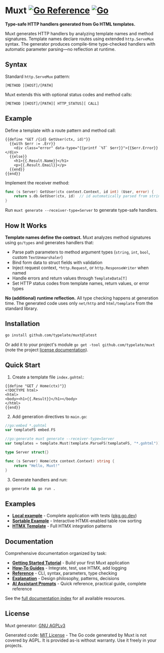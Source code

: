 # Muxt [![Go Reference](https://pkg.go.dev/badge/github.com/typelate/muxt.svg)](https://pkg.go.dev/github.com/typelate/muxt) [![Go](https://github.com/typelate/muxt/actions/workflows/go.yml/badge.svg)](https://github.com/typelate/muxt/actions/workflows/go.yml)

**Type-safe HTTP handlers generated from Go HTML templates.**

Muxt generates HTTP handlers by analyzing template names and method signatures. Template names declare routes using extended `http.ServeMux` syntax. The generator produces compile-time type-checked handlers with automatic parameter parsing—no reflection at runtime.

## Syntax

Standard `http.ServeMux` pattern:
```
[METHOD ][HOST]/[PATH]
```

Muxt extends this with optional status codes and method calls:
```
[METHOD ][HOST]/[PATH][ HTTP_STATUS][ CALL]
```

## Example

Define a template with a route pattern and method call:

```gotemplate
{{define "GET /{id} GetUser(ctx, id)"}}
  {{with $err := .Err}}
    <div class="error" data-type="{{printf `%T` $err}}">{{$err.Error}}</div>
  {{else}}
    <h1>{{.Result.Name}}</h1>
    <p>{{.Result.Email}}</p>
  {{end}}
{{end}}
```

Implement the receiver method:

```go
func (s Server) GetUser(ctx context.Context, id int) (User, error) {
    return s.db.GetUser(ctx, id)  // id automatically parsed from string
}
```

Run `muxt generate --receiver-type=Server` to generate type-safe handlers.

## How It Works

**Template names define the contract.** Muxt analyzes method signatures using `go/types` and generates handlers that:

- Parse path parameters to method argument types (`string`, `int`, `bool`, custom `TextUnmarshaler`)
- Bind form data to struct fields with validation
- Inject request context, `*http.Request`, or `http.ResponseWriter` when named
- Handle errors and return values through `TemplateData[T]`
- Set HTTP status codes from template names, return values, or error types

**No (additional) runtime reflection.** All type checking happens at generation time. The generated code uses only `net/http` and `html/template` from the standard library.

## Installation

```bash
go install github.com/typelate/muxt@latest
```

Or add it to your project's module `go get -tool github.com/typelate/muxt` (note the project [license documentation](#License)).

## Quick Start

1. Create a template file `index.gohtml`:
```gotemplate
{{define "GET / Home(ctx)"}}
<!DOCTYPE html>
<html>
<body><h1>{{.Result}}</h1></body>
</html>
{{end}}
```

2. Add generation directives to `main.go`:
```go
//go:embed *.gohtml
var templateFS embed.FS

//go:generate muxt generate --receiver-type=Server
var templates = template.Must(template.ParseFS(templateFS, "*.gohtml"))

type Server struct{}

func (s Server) Home(ctx context.Context) string {
    return "Hello, Muxt!"
}
```

3. Generate handlers and run:
```bash
go generate && go run .
```

## Examples

- **[Local example](./example/hypertext/)** - Complete application with tests ([pkg.go.dev](https://pkg.go.dev/github.com/typelate/muxt/example/hypertext))
- **[Sortable Example](http://github.com/typelate/sortable-example)** - Interactive HTMX-enabled table row sorting
- **[HTMX Template](https://github.com/typelate/htmx-template)** - Full HTMX integration patterns

## Documentation

Comprehensive documentation organized by task:

- **[Getting Started Tutorial](docs/tutorials/getting-started.md)** - Build your first Muxt application
- **[How-To Guides](docs/how-to/)** - Integrate, test, use HTMX, add logging
- **[Reference](docs/reference/)** - CLI, syntax, parameters, type checking
- **[Explanation](docs/explanation/)** - Design philosophy, patterns, decisions
- **[AI Assistant Prompts](docs/prompts/)** - Quick reference, practical guide, complete reference

See the [full documentation index](docs/) for all available resources.

## License

Muxt generator: [GNU AGPLv3](LICENSE)

Generated code: [MIT License](https://choosealicense.com/licenses/mit/) - The Go code generated by Muxt is not covered by AGPL. It is provided as-is without warranty. Use it freely in your projects.
